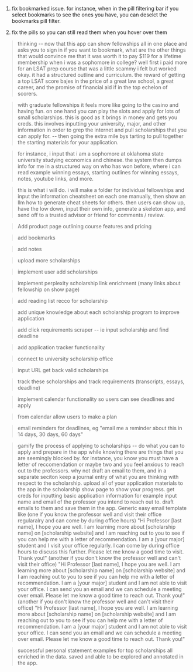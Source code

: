 1. fix bookmarked issue. for instance, when in the pill filtering bar if you select bookmarks to see the ones you have, you can deselct the bookmarks pill filter. 

2. fix the pills so you can still read them when you hover over them 
  
> thinking -- now that this app can show fellowships all in one place and asks you to sign in if you want to bookmark, what are the other things that would convince me that it was worth it to pay $119 for a lifetime membership when i was a sophomore in college? well first i paid more for an LSAT prep course that was a little scammy i felt but worked okay. it had a structured outline and curriculum. the reward of getting a top LSAT score bajes in the price of a great law school, a great career, and the promise of financial aid if in the top echelon of scorers. 

> with graduate fellowships it feels more like going to the casino and having fun. on one hand you can play the slots and apply for lots of small scholarships. this is good as it brings in money and gets you creds. this involves inputting your university, major, and other information in order to grep the internet and pull scholarships that you can apply for. -- then going the extra mile bys tarting to pull together the starting materials for your application. 

> for instance, i input that i am a sophomore at oklahoma state university studying economics and chinese. the system then dumps info for me in a structured way on who has won before, where i can read example winning essays, starting outlines for winning essays, notes, youtube links, and more. 

> this is what i will do. i will make a folder for individual fellowships and input the information cheatsheet on each one manually, then show an llm how to generate cheat sheets for others. then users can show up, have the low down, input their own info, generate a skeleton app, and send off to a trusted advisor or friend for comments / review. 





> Add product page outlining course features and pricing

> add bookmarks

> add notes 

> upload more scholarships

> implement user add scholarships

> implement perplexity scholarship link enrichment (many links about fellowship on show page)

> add reading list recco for scholarship 

> add unique knowledge about each scholarship program to improve application 

> add click requirements scraper -- ie input scholarship and find deadline 

> add application tracker functionality 

> connect to university scholarship office 

> input URL get back valid scholarships 

> track these scholarships and track requirements (transcripts, essays, deadline)

> implement calendar functionality so users can see deadlines and apply 

> from calendar allow users to make a plan 

> email reminders for deadlines, eg "email me a reminder about this in 14 days, 30 days, 60 days"

> gamify the process of applying to scholarships -- do what you can to apply and prepare in the app while knowing there are 
>  things that you are seemingly blocked by. for instance, you know you must have a letter of reccomendation or maybe two
>  and you feel anxious to reach out to the professors. why not draft an email to them, and in a separate seciton 
>  keep a journal entry of what you are thinking with respect to the scholarship. upload all of your application materials 
>  to the app in the scholarship show page to show your progress. get creds for inputting basic application information 
>  for example input name and email of the professor you intend to reach out to. draft emails to them and save them in the app. 
>  Generic easy email template like (one if you know the professor well and visit their office regularalry and can come by during office hours)
>  "Hi Professor [last name], I hope you are well. I am learning more about [scholarship name] on [scholarship website] and I am reaching out to you to see if you can help me with a letter of recommendation. I am a [your major] student and I visit your office regularly. I can come by during office hours to discuss this further. Please let me know a good time to visit. Thank you!"
>  (another if you don't know the professor well and can't visit their office)
>  "Hi Professor [last name], I hope you are well. I am learning more about [scholarship name] on [scholarship website] and I am reaching out to you to see if you can help me with a letter of recommendation. I am a [your major] student and I am not able to visit your office. I can send you an email and we can schedule a meeting over email. Please let me know a good time to reach out. Thank you!"
>  (another if you don't know the professor well and can't visit their office)
>  "Hi Professor [last name], I hope you are well. I am learning more about [scholarship name] on [scholarship website] and I am reaching out to you to see if you can help me with a letter of recommendation. I am a [your major] student and I am not able to visit your office. I can send you an email and we can schedule a meeting over email. Please let me know a good time to reach out. Thank you!"

> successful personal statement examples for top scholarships all enriched in the data. saved and able to be explored and annotated in the app. 